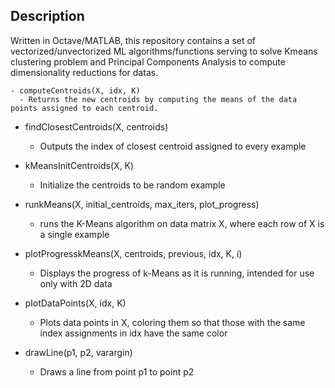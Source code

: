 ## Description
Written in Octave/MATLAB, this repository contains a set of vectorized/unvectorized ML algorithms/functions serving to solve Kmeans clustering problem and Principal Components Analysis to compute dimensionality reductions for datas.
```
- computeCentroids(X, idx, K)
  - Returns the new centroids by computing the means of the data points assigned to each centroid.
```
- findClosestCentroids(X, centroids)
  - Outputs the index of closest centroid assigned to every example
  
- kMeansInitCentroids(X, K)
  - Initialize the centroids to be random example
  
- runkMeans(X, initial_centroids, max_iters, plot_progress)
  - runs the K-Means algorithm on data matrix X, where each row of X is a single example

- plotProgresskMeans(X, centroids, previous, idx, K, i)
  - Displays the progress of k-Means as it is running, intended for use only with 2D data
  
- plotDataPoints(X, idx, K)
  - Plots data points in X, coloring them so that those with the same index assignments in idx have the same color
  
- drawLine(p1, p2, varargin)
  - Draws a line from point p1 to point p2
